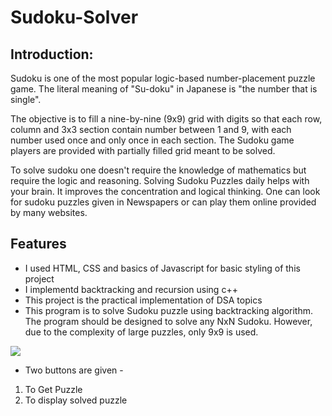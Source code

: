 # Sudoku-Solver

## Introduction:

Sudoku is one of the most popular logic-based number-placement puzzle game. The literal meaning of "Su-doku" in Japanese is "the number that is single".

The objective is to fill a nine-by-nine (9x9) grid with digits so that each row, column and 3x3 section contain number between 1 and 9, with each number used once and only once in each section. The Sudoku game players are provided with partially filled grid meant to be solved.

To solve sudoku one doesn't require the knowledge of mathematics but require the logic and reasoning. Solving Sudoku Puzzles daily helps with your brain. It improves the concentration and logical thinking. One can look for sudoku puzzles given in Newspapers or can play them online provided by many websites.


## Features

* I used HTML, CSS and basics of Javascript for basic styling of this project
* I implementd backtracking and recursion using c++
* This project is the practical implementation of DSA topics
* This program is to solve Sudoku puzzle using backtracking algorithm. The program should be designed to solve any NxN Sudoku. However, due to the complexity of large     puzzles, only 9x9  is used.

<img src = "Pictures\Screenshots\sudoku.png">

*  Two buttons are given -
1) To Get Puzzle
2) To display solved puzzle
